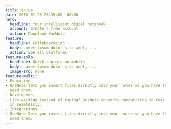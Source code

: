 ```yaml
---
title: en-us
date: 2016-01-25 23:39:00 -08:00
hero:
  headline: Your intelligent digial notebook
  account: Create a free account
  action: Download OneNote
feature:
  headline: Collaboaration
  body: Lorem ipsum dolor site amet, ...
  action: See all platforms
feature-solo:
  headline: Quick capture on mobile
  body: Lorem ipsum dolor site amet, ...
  image-src: none
feature-multi:
- Education
- OneNote lets you insert files directly into your notes so you have them when you
  need them.
- Developers
- Like writing instead of typing? OneNote converts handwriting to text. View that
  in seamlessly.
- Integrations
- OneNote lets you insert files directly into your notes so you have them when you
  need them.
---
```


<!-- Enter Code here you want on your page... -->